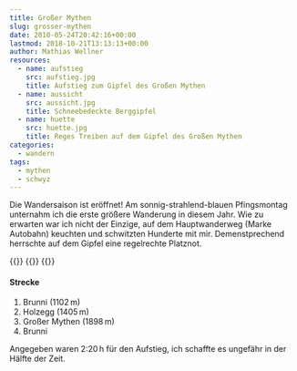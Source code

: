 ```yaml
---
title: Großer Mythen
slug: grosser-mythen
date: 2010-05-24T20:42:16+00:00
lastmod: 2018-10-21T13:13:13+00:00
author: Mathias Wellner
resources:
  - name: aufstieg
    src: aufstieg.jpg
    title: Aufstieg zum Gipfel des Großen Mythen
  - name: aussicht
    src: aussicht.jpg
    title: Schneebedeckte Berggipfel
  - name: huette
    src: huette.jpg
    title: Reges Treiben auf dem Gipfel des Großen Mythen
categories:
  - wandern
tags:
  - mythen
  - schwyz
---
```

Die Wandersaison ist eröffnet! Am sonnig-strahlend-blauen Pfingsmontag unternahm ich die erste größere Wanderung in diesem Jahr. Wie zu erwarten war ich nicht der Einzige, auf dem Hauptwanderweg (Marke Autobahn) keuchten und schwitzten Hunderte mit mir. Demenstprechend herrschte auf dem Gipfel eine regelrechte Platznot. 

{{<responsive-image name="aufstieg">}}
{{<responsive-image name="aussicht">}}
{{<responsive-image name="huette">}}

#### Strecke
1. Brunni (1102&thinsp;m)
2. Holzegg (1405&thinsp;m)
3. Großer Mythen (1898&thinsp;m)
4. Brunni

Angegeben waren 2:20&thinsp;h für den Aufstieg, ich schaffte es ungefähr in der Hälfte der Zeit.